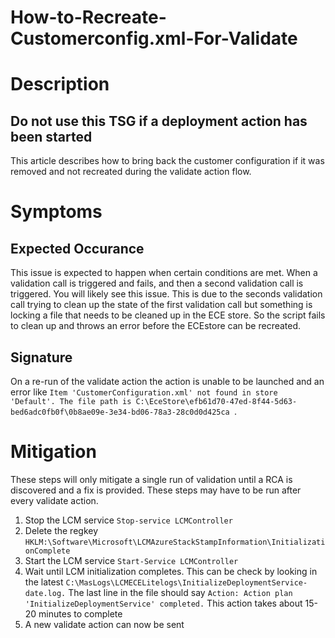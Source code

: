 # How-to-Recreate-Customerconfig.xml-For-Validate
# Description 
## Do not use this TSG if a deployment action has been started
This article describes how to bring back the customer configuration if it was removed and not recreated during the validate action flow.
# Symptoms
## Expected Occurance 
This issue is expected to happen when certain conditions are met. When a validation call is triggered and fails, and then a second validation call is triggered. You will likely see this issue. This is due to the seconds validation call trying to clean up the state of the first validation call but something is locking a file that needs to be cleaned up in the ECE store. So the script fails to clean up and throws an error before the ECEstore can be recreated.
## Signature 
On a re-run of the validate action the action is unable to be launched and an error like ```Item 'CustomerConfiguration.xml' not found in store 'Default'. The file path is C:\EceStore\efb61d70-47ed-8f44-5d63-bed6adc0fb0f\0b8ae09e-3e34-bd06-78a3-28c0d0d425ca ```.
# Mitigation 
These steps will only mitigate a single run of validation until a RCA is discovered and a fix is provided. These steps may have to be run after every validate action.
1) Stop the LCM service ``` Stop-service LCMController ```
2) Delete the regkey ``` HKLM:\Software\Microsoft\LCMAzureStackStampInformation\InitializationComplete ```
3) Start the LCM service ``` Start-Service LCMController ```
4) Wait until LCM initialization completes. This can be check by looking in the latest ```C:\MasLogs\LCMECELitelogs\InitializeDeploymentService-date.log.``` The last line in the file should say ``` Action: Action plan 'InitializeDeploymentService' completed. ``` This action takes about 15-20 minutes to complete
5) A new validate action can now be sent
